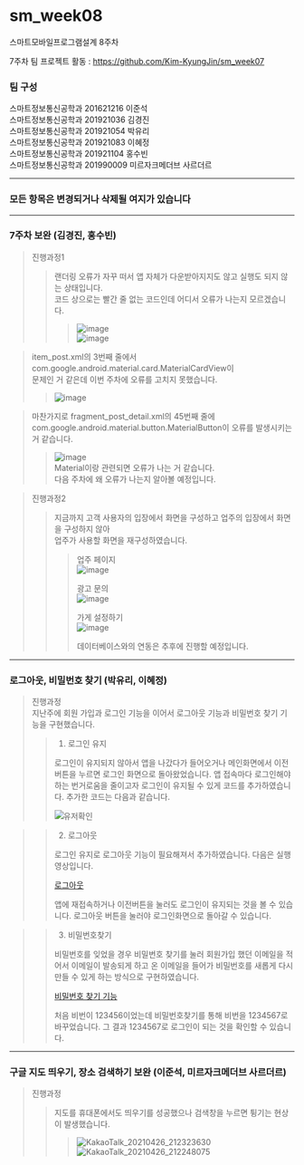 # sm_week08
스마트모바일프로그램설계 8주차

7주차 팀 프로젝트 활동 : https://github.com/Kim-KyungJin/sm_week07

### 팀 구성   
스마트정보통신공학과 201621216 이준석   
스마트정보통신공학과 201921036 김경진   
스마트정보통신공학과 201921054 박유리   
스마트정보통신공학과 201921083 이혜정   
스마트정보통신공학과 201921104 홍수빈    
스마트정보통신공학과 201990009 미르자크메더브 사르더르    

   ***   
### 모든 항목은 변경되거나 삭제될 여지가 있습니다   
   ***   
   
### 7주차 보완 (김경진, 홍수빈)   
>진행과정1   
>>랜더링 오류가 자꾸 떠서 앱 자체가 다운받아지지도 않고 실행도 되지 않는 상태입니다.     
>>코드 상으로는 빨간 줄 없는 코드인데 어디서 오류가 나는지 모르겠습니다.    
>>>![image](https://user-images.githubusercontent.com/57963888/115985037-f109a600-a5e4-11eb-904d-f073aff0775c.png)   
>>>![image](https://user-images.githubusercontent.com/57963888/115985053-febf2b80-a5e4-11eb-90d2-5ce34cffde28.png)   

>item_post.xml의 3번째 줄에서   
>com.google.android.material.card.MaterialCardView이   
>문제인 거 같은데 이번 주차에 오류를 고치지 못했습니다.   
>>![image](https://user-images.githubusercontent.com/57963888/115985830-9eca8400-a5e8-11eb-8a25-f7639da0f41a.png)   


>마찬가지로 fragment_post_detail.xml의 45번째 줄에   
>com.google.android.material.button.MaterialButton이 오류를 발생시키는 거 같습니다.      
>>![image](https://user-images.githubusercontent.com/57963888/115985971-287a5180-a5e9-11eb-9ab2-f4fd97e2edc6.png)   
>>Material이랑 관련되면 오류가 나는 거 같습니다.   
>>다음 주차에 왜 오류가 나는지 알아볼 예정입니다.

>진행과정2
>>지금까지 고객 사용자의 입장에서 화면을 구성하고 업주의 입장에서 화면을 구성하지 않아   
>>업주가 사용할 화면을 재구성하였습니다.   
>>>
>>>업주 페이지   
>>>![image](https://user-images.githubusercontent.com/57963888/116077028-f7288100-a6cf-11eb-8292-037cc92fee65.png)   
>>>
>>>광고 문의   
>>>![image](https://user-images.githubusercontent.com/57963888/116076927-d6f8c200-a6cf-11eb-97a3-37d9fcc48211.png)   
>>>
>>>가게 설정하기   
>>>![image](https://user-images.githubusercontent.com/57963888/116080425-03164200-a6d4-11eb-9e95-82313f7794b0.png)   
>>>
>>>데이터베이스와의 연동은 추후에 진행할 예정입니다.   



   ***   
   
### 로그아웃, 비밀번호 찾기 (박유리, 이혜정)   
>진행과정   
> 지난주에 회원 가입과 로그인 기능을 이어서 로그아웃 기능과 비밀번호 찾기 기능을 구현했습니다.
>
>> 1. 로그인 유지
>>
>> 로그인이 유지되지 않아서 앱을 나갔다가 들어오거나 메인화면에서 이전 버튼을 누르면 로그인 화면으로 돌아왔었습니다.
>> 앱 접속마다 로그인해야하는 번거로움을 줄이고자 로그인이 유지될 수 있게 코드를 추가하였습니다.
>> 추가한 코드는 다음과 같습니다.
>>
>>![유저확인](https://user-images.githubusercontent.com/79883808/115999908-d3f6c680-a628-11eb-8531-aadb2533c223.PNG)

>> 2. 로그아웃
>>
>> 로그인 유지로 로그아웃 기능이 필요해져서 추가하였습니다.
>> 다음은 실행영상입니다.
>>
>> [로그아웃](https://user-images.githubusercontent.com/79883808/115999930-f7ba0c80-a628-11eb-8b50-c7bc69275dca.mp4)
>>
>> 앱에 재접속하거나 이전버튼을 눌러도 로그인이 유지되는 것을 볼 수 있습니다. 로그아웃 버튼을 눌러야 로그인화면으로 돌아갈 수 있습니다.

>> 3. 비밀번호찾기
>>
>> 비밀번호를 잊었을 경우 비밀번호 찾기를 눌러 회원가입 했던 이메일을 적어서 이메일이 발송되게 하고 온 이메일을 들어가 비밀번호를 새롭게 다시 만들 수 있게 하는 방식으로 구현하였습니다.
>>
>> [비밀번호 찾기 기능](https://user-images.githubusercontent.com/79883558/115999039-27ffac00-a625-11eb-9337-bf3f47bf1bfd.mp4)
>>
>> 처음 비번이 123456이었는데 비밀번호찾기를 통해 비번을 1234567로 바꾸었습니다.
>> 그 결과 1234567로 로그인이 되는 것을 확인할 수 있습니다. 

***   
   
### 구글 지도 띄우기, 장소 검색하기 보완 (이준석, 미르자크메더브 사르더르)   
>진행과정   
>>지도를 휴대폰에서도 띄우기를 성공했으나 검색창을 누르면 튕기는 현상이 발생했습니다.
>>>![KakaoTalk_20210426_212323630](https://user-images.githubusercontent.com/57963888/116082231-217d3d00-a6d6-11eb-92d7-99407fcce0fd.jpg)![KakaoTalk_20210426_212248075](https://user-images.githubusercontent.com/57963888/116082226-20e4a680-a6d6-11eb-9f43-c9c8cf42b0bf.jpg)   
>>>

